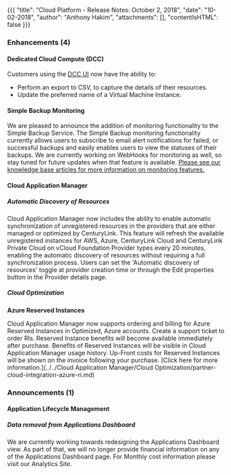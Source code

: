 {{{
"title": "Cloud Platform - Release Notes: October 2, 2018",
"date": "10-02-2018",
"author": "Anthony Hakim",
"attachments": [],
"contentIsHTML": false
}}}

### Enhancements (4)

#### Dedicated Cloud Compute (DCC)
Customers using the [DCC UI](https://dcc.ctl.io) now have the ability to:

* Perform an export to CSV, to capture the details of their resources.
* Update the preferred name of a Virtual Machine Instance.

#### Simple Backup Monitoring
We are pleased to announce the addition of monitoring functionality to the Simple Backup Service. The Simple Backup monitoring functionality currently allows users to subscribe to email alert notifications for failed, or successful backups and easily enables users to view the statuses of their backups. We are currently working on WebHooks for monitoring as well, so stay tuned for future updates when that feature is available. [Please see our knowledge base articles for more information on monitoring features.](../../Backup/sbs-monitoring.md)

#### Cloud Application Manager

##### Automatic Discovery of Resources

Cloud Application Manager now includes the ability to enable automatic synchronization of unregistered resources in the providers that are either managed or optimized by CenturyLink. This feature will refresh the available unregistered instances for AWS, Azure, CenturyLink Cloud and CenturyLink Private Cloud on vCloud Foundation Provider types every 20 minutes, enabling the automatic discovery of resources without requiring a full synchronization process. Users can set the 'Automatic discovery of resources' toggle at provider creation time or through the Edit properties button in the Provider details page.

##### Cloud Optimization

**Azure Reserved Instances**

Cloud Application Manager now supports ordering and billing for Azure Reserved Instances in Optimized, Azure accounts. Create a support ticket to order RIs. Reserved Instance benefits will become available immediately after purchase. Benefits of Reserved Instances will be visible in Cloud Application Manager usage history. Up-Front costs for Reserved Instances will be shown on the invoice following your purchase. [Click here for more information.](../../Cloud Application Manager/Cloud Optimization/partner-cloud-integration-azure-ri.md)

### Announcements (1)

#### Application Lifecycle Management

##### Data removal from Applications Dashboard

We are currently working towards redesigning the Applications Dashboard view. As part of that, we will no longer provide financial information on any of the Applications Dashboard page. For Monthly cost information please visit our Analytics Site.
